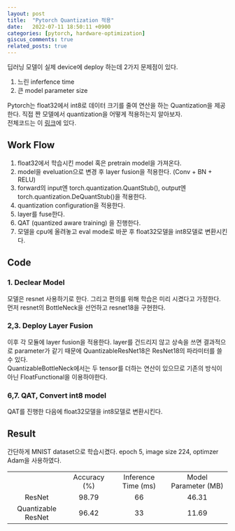 ```yaml
---
layout: post
title:  "Pytorch Quantization 적용"
date:   2022-07-11 18:50:11 +0900
categories: [pytorch, hardware-optimization]
giscus_comments: true
related_posts: true
---
```


딥러닝 모델이 실제 device에 deploy 하는데 2가지 문제점이 있다.  
1. 느린 inferfence time
2. 큰 model parameter size

Pytorch는 float32에서 int8로 데이터 크기를 줄여 연산을 하는 Quantization을 제공한다.
직접 짠 모델에서 quantization을 어떻게 적용하는지 알아보자.  
전체코드는 이 [링크](https://github.com/wonbeomjang/blog-code/blob/main/resnet-quantization.py)에 있다.

## Work Flow
1. float32에서 학습시킨 model 혹은 pretrain model을 가져온다.
2. model을 eveluation으로 변경 후 layer fusion을 적용한다.  (Conv + BN + RELU)
3. forward의 input엔 torch.quantization.QuantStub(), output엔 torch.quantization.DeQuantStub()을 적용한다. 
4. quantization configuration을 적용한다.
5. layer를 fuse한다.
6. QAT (quantized aware training) 을 진행한다.
7. 모델을 cpu에 올려놓고 eval mode로 바꾼 후 float32모델을 int8모델로 변환시킨다.

## Code
### 1. Declear Model
모델은 resnet 사용하기로 한다. 그리고 편의를 위해 학습은 미리 시켰다고 가정한다.  
먼저 resnet의 BottleNeck을 선언하고 resnet18을 구현한다.

<script src="https://gist.github.com/wonbeomjang/a36335f68a09946efc5332ccb00e05ae.js"></script>

### 2,3. Deploy Layer Fusion
이후 각 모듈에 layer fusion을 적용한다. 
layer를 건드리지 않고 상속을 쓰면 결과적으로 parameter가 같기 때문에 QuantizableResNet18은 ResNet18의 파라미터를 쓸 수 있다.  
QuantizableBottleNeck에서는 두 tensor를 더하는 연산이 있으므로 기존의 방식이 아닌 FloatFunctional을 이용하야한다.

<script src="https://gist.github.com/wonbeomjang/0ce010f6a9cb984b9a73d440c7c3dd67.js"></script>

### 6,7. QAT, Convert int8 model
QAT를 진행한 다음에 float32모델을 int8모델로 변환시킨다.

<script src="https://gist.github.com/wonbeomjang/355807be018f47515ca0b1a8cae758b8.js"></script>

## Result
간단하게 MNIST dataset으로 학습시켰다.
epoch 5, image size 224, optimzer Adam을 사용하였다.

<table align="center">
    <tr align="center">
        <td></td>
        <td>Accuracy (%)</td>
        <td>Inference Time (ms)</td>
        <td>Model Parameter (MB)</td>
    </tr>
    <tr align="center">
        <td>ResNet</td>
        <td>98.79</td>
        <td>66</td>
        <td>46.31</td>
    </tr>
    <tr align="center">
        <td>Quantizable ResNet</td>
        <td>96.42</td>
        <td>33</td>
        <td>11.69</td>
    </tr>
</table>
